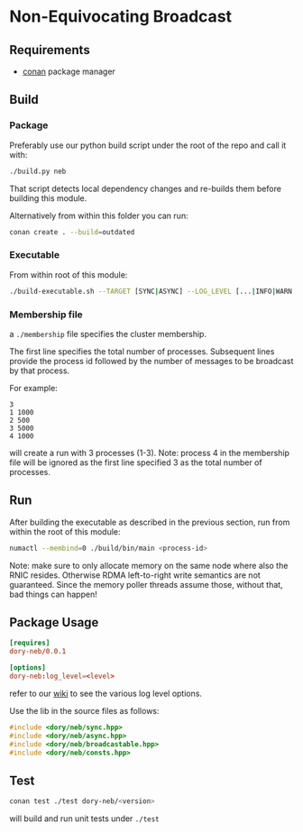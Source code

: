 # Non-Equivocating Broadcast

## Requirements

- [conan](https://conan.io/) package manager

## Build


### Package

Preferably use our python build script under the root of the repo and call it with:

```sh
./build.py neb
```

That script detects local dependency changes and re-builds them before building this module.

Alternatively from within this folder you can run:

```sh
conan create . --build=outdated
```


### Executable

From within root of this module:

```sh
./build-executable.sh --TARGET [SYNC|ASYNC] --LOG_LEVEL [...|INFO|WARN|...]
```

### Membership file

a `./membership` file specifies the cluster membership.

The first line specifies the total number of processes. Subsequent lines provide
the process id followed by the number of messages to be broadcast by that process.

For example:

```
3
1 1000
2 500
3 5000
4 1000
```

will create a run with 3 processes (1-3). Note: process 4 in the membership file
will be ignored as the first line specified 3 as the total number of processes.

## Run

After building the executable as described in the previous section, run from within 
the root of this module:

```sh
numactl --membind=0 ./build/bin/main <process-id>
```

Note: make sure to only allocate memory on the same node where also the RNIC
resides. Otherwise RDMA left-to-right write semantics are not guaranteed.
Since the memory poller threads assume those, without that, bad things can happen!

## Package Usage

```toml
[requires]
dory-neb/0.0.1

[options]
dory-neb:log_level=<level>
```

refer to our [wiki](https://github.com/kristianmitk/dory/wiki/Logger) to
see the various log level options.

Use the lib in the source files as follows:

```cpp
#include <dory/neb/sync.hpp>
#include <dory/neb/async.hpp>
#include <dory/neb/broadcastable.hpp>
#include <dory/neb/consts.hpp>
```

## Test

```sh
conan test ./test dory-neb/<version>
```

will build and run unit tests under `./test`